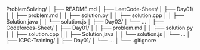 ProblemSolving/
│
├── README.md
│
├── LeetCode-Sheet/
│   ├── Day01/
│   │   ├── problem.md
│   │   ├── solution.py
│   │   ├── solution.cpp
│   │   ├── Solution.java
│   │   └── solution.js
│   ├── Day02/
│   └── ...
│
├── Codeforces-Sheet/
│   ├── Day01/
│   │   ├── problem.md
│   │   ├── solution.py
│   │   ├── solution.cpp
│   │   ├── Solution.java
│   │   └── solution.js
│   └── ...
│
├── ICPC-Training/
│   ├── Day01/
│   └── ...
│
└── .gitignore